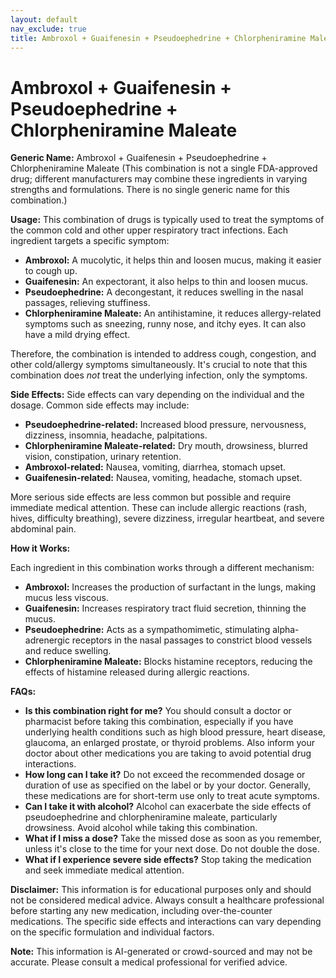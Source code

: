 ```yaml
---
layout: default
nav_exclude: true
title: Ambroxol + Guaifenesin + Pseudoephedrine + Chlorpheniramine Maleate
---
```


# Ambroxol + Guaifenesin + Pseudoephedrine + Chlorpheniramine Maleate

**Generic Name:** Ambroxol + Guaifenesin + Pseudoephedrine + Chlorpheniramine Maleate (This combination is not a single FDA-approved drug; different manufacturers may combine these ingredients in varying strengths and formulations. There is no single generic name for this combination.)

**Usage:** This combination of drugs is typically used to treat the symptoms of the common cold and other upper respiratory tract infections.  Each ingredient targets a specific symptom:

* **Ambroxol:**  A mucolytic, it helps thin and loosen mucus, making it easier to cough up.
* **Guaifenesin:** An expectorant, it also helps to thin and loosen mucus.
* **Pseudoephedrine:** A decongestant, it reduces swelling in the nasal passages, relieving stuffiness.
* **Chlorpheniramine Maleate:** An antihistamine, it reduces allergy-related symptoms such as sneezing, runny nose, and itchy eyes.  It can also have a mild drying effect.

Therefore, the combination is intended to address cough, congestion, and other cold/allergy symptoms simultaneously.  It's crucial to note that this combination does *not* treat the underlying infection, only the symptoms.

**Side Effects:** Side effects can vary depending on the individual and the dosage. Common side effects may include:

* **Pseudoephedrine-related:**  Increased blood pressure, nervousness, dizziness, insomnia, headache, palpitations.
* **Chlorpheniramine Maleate-related:** Dry mouth, drowsiness, blurred vision, constipation, urinary retention.
* **Ambroxol-related:** Nausea, vomiting, diarrhea, stomach upset.
* **Guaifenesin-related:** Nausea, vomiting, headache, stomach upset.


More serious side effects are less common but possible and require immediate medical attention.  These can include allergic reactions (rash, hives, difficulty breathing), severe dizziness, irregular heartbeat, and severe abdominal pain.

**How it Works:**

Each ingredient in this combination works through a different mechanism:

* **Ambroxol:** Increases the production of surfactant in the lungs, making mucus less viscous.
* **Guaifenesin:** Increases respiratory tract fluid secretion, thinning the mucus.
* **Pseudoephedrine:** Acts as a sympathomimetic, stimulating alpha-adrenergic receptors in the nasal passages to constrict blood vessels and reduce swelling.
* **Chlorpheniramine Maleate:** Blocks histamine receptors, reducing the effects of histamine released during allergic reactions.


**FAQs:**

* **Is this combination right for me?**  You should consult a doctor or pharmacist before taking this combination, especially if you have underlying health conditions such as high blood pressure, heart disease, glaucoma, an enlarged prostate, or thyroid problems.  Also inform your doctor about other medications you are taking to avoid potential drug interactions.
* **How long can I take it?**  Do not exceed the recommended dosage or duration of use as specified on the label or by your doctor.  Generally, these medications are for short-term use only to treat acute symptoms.
* **Can I take it with alcohol?** Alcohol can exacerbate the side effects of pseudoephedrine and chlorpheniramine maleate, particularly drowsiness. Avoid alcohol while taking this combination.
* **What if I miss a dose?**  Take the missed dose as soon as you remember, unless it's close to the time for your next dose. Do not double the dose.
* **What if I experience severe side effects?** Stop taking the medication and seek immediate medical attention.


**Disclaimer:** This information is for educational purposes only and should not be considered medical advice. Always consult a healthcare professional before starting any new medication, including over-the-counter medications.  The specific side effects and interactions can vary depending on the specific formulation and individual factors.


**Note:** This information is AI-generated or crowd-sourced and may not be accurate. Please consult a medical professional for verified advice.
